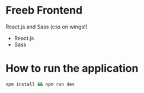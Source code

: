 # Freeb Frontend
React.js and Sass (css on wings!)
* React.js
* Sass 

# How to run the application
```bash
npm install && npm run dev
```

